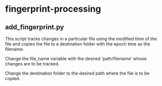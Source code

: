 ﻿# fingerprint-processing

## add_fingerprint.py

This script tracks changes in a particular file using the modified time of the file and copies the file to a destination folder with the epoch time as the filename.

Change the file_name variable with the desired 'path/filename' whose changes are to be tracked.

Change the destination folder to the desired path where the file is to be copied.
